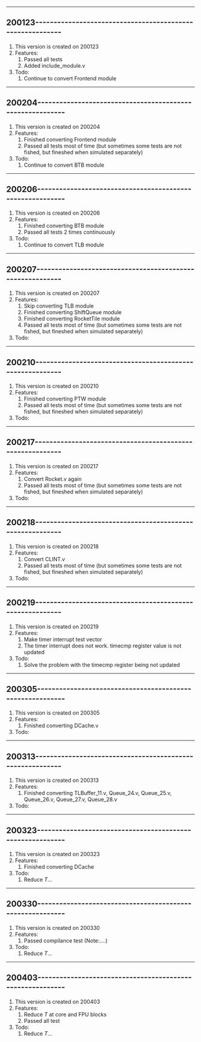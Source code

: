 ----------------------------------------------------------------
200123----------------------------------------------------------
----------------------------------------------------------------
1.	This version is created on 200123
2.	Features:
	1.	Passed all tests
	2.	Added include_module.v
3.	Todo:
	1.	Continue to convert Frontend module
----------------------------------------------------------------
200204----------------------------------------------------------
----------------------------------------------------------------
1.	This version is created on 200204
2.	Features:
	1.	Finished converting Frontend module
	2.	Passed all tests most of time (but sometimes some tests are not fished, but fineshed when simulated separately)
3.	Todo:
	1.	Continue to convert BTB module
----------------------------------------------------------------
200206----------------------------------------------------------
----------------------------------------------------------------
1.	This version is created on 200206
2.	Features:
	1.	Finished converting BTB module
	2.	Passed all tests 2 times continuously
3.	Todo:
	1.	Continue to convert TLB module
----------------------------------------------------------------
200207----------------------------------------------------------
----------------------------------------------------------------
1.	This version is created on 200207
2.	Features:
	1.	Skip converting TLB module
	2.	Finished converting ShiftQueue module
	3.	Finished converting RocketTile module
	4.	Passed all tests most of time (but sometimes some tests are not fished, but fineshed when simulated separately)
3.	Todo:
----------------------------------------------------------------
200210----------------------------------------------------------
----------------------------------------------------------------
1.	This version is created on 200210
2.	Features:
	1.	Finished converting PTW module
	2.	Passed all tests most of time (but sometimes some tests are not fished, but fineshed when simulated separately)
3.	Todo:
----------------------------------------------------------------
200217----------------------------------------------------------
----------------------------------------------------------------
1.	This version is created on 200217
2.	Features:
	1.	Convert Rocket.v again
	2.	Passed all tests most of time (but sometimes some tests are not fished, but fineshed when simulated separately)
3.	Todo:
----------------------------------------------------------------
200218----------------------------------------------------------
----------------------------------------------------------------
1.	This version is created on 200218
2.	Features:
	1.	Convert CLINT.v
	2.	Passed all tests most of time (but sometimes some tests are not fished, but fineshed when simulated separately)
3.	Todo:
----------------------------------------------------------------
200219----------------------------------------------------------
----------------------------------------------------------------
1.	This version is created on 200219
2.	Features:
	1.	Make timer interrupt test vector
	2.	The timer interrupt does not work. timecmp register value is not updated
3.	Todo:
	1.	Solve the problem with the timecmp register being not updated
----------------------------------------------------------------
200305----------------------------------------------------------
----------------------------------------------------------------
1.	This version is created on 200305
2.	Features:
	1.	Finished converting DCache.v
3.	Todo:
----------------------------------------------------------------
200313----------------------------------------------------------
----------------------------------------------------------------
1.	This version is created on 200313
2.	Features:
	1.	Finished converting TLBuffer_11.v, Queue_24.v, Queue_25.v, Queue_26.v, Queue_27.v, Queue_28.v
3.	Todo:
----------------------------------------------------------------
200323----------------------------------------------------------
----------------------------------------------------------------
1.	This version is created on 200323
2.	Features:
	1.	Finished converting DCache
3.	Todo:
	1.	Reduce _T_...
----------------------------------------------------------------
200330----------------------------------------------------------
----------------------------------------------------------------
1.	This version is created on 200330
2.	Features:
	1.	Passed compilance test (Note:....)
3.	Todo:
	1.	Reduce _T_...
----------------------------------------------------------------
200403----------------------------------------------------------
----------------------------------------------------------------
1.	This version is created on 200403
2.	Features:
	1.	Reduce _T_ at core and FPU blocks
	1.	Passed all test
3.	Todo:
	1.	Reduce _T_...
